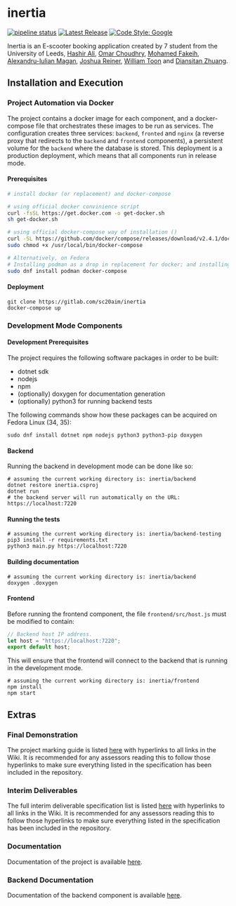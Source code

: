 # inertia

[![pipeline status](https://gitlab.com/sc20aim/inertia/badges/main/pipeline.svg)](https://gitlab.com/sc20aim/inertia/-/commits/main)
[![Latest Release](https://gitlab.com/sc20aim/inertia/-/badges/release.svg)](https://gitlab.com/sc20aim/inertia/-/releases)
[![Code Style: Google](https://img.shields.io/badge/code%20style-google-blueviolet.svg)](https://github.com/google/gts)

Inertia is an E-scooter booking application created by 7 student from the University of Leeds, [Hashir Ali](https://gitlab.com/ed19h6a), [Omar Choudhry](https://gitlab.com/sc20osc), [Mohamed Fakeih](https://gitlab.com/mohammedfakeih), [Alexandru-Iulian Magan](https://gitlab.com/sc20aim), [Joshua Reiner](https://gitlab.com/sc20jdr), [William Toon](https://gitlab.com/sc20wt) and [Diansitan Zhuang](https://gitlab.com/sc20dz).

## Installation and Execution

### Project Automation via Docker

The project contains a docker image for each component, and a docker-compose file that orchestrates
these images to be run as services. The configuration creates three services: `backend`, `fronted` and `nginx` 
(a reverse proxy that redirects to the `backend` and `frontend` components), a persistent volume for the `backend`
where the database is stored. This deployment is a production deployment, which means that all components
run in release mode.

#### Prerequisites

```sh
# install docker (or replacement) and docker-compose

# using official docker convinience script
curl -fsSL https://get.docker.com -o get-docker.sh
sh get-docker.sh

# using official docker-compose way of installation ()
curl -SL https://github.com/docker/compose/releases/download/v2.4.1/docker-compose-linux-x86_64 -o /usr/local/bin/docker-compose
sudo chmod +x /usr/local/bin/docker-compose

# Alternatively, on Fedora
# Installing podman as a drop in replacement for docker; and installing docker-compose from official repositories.
sudo dnf install podman docker-compose
```

#### Deployment

```shell
git clone https://gitlab.com/sc20aim/inertia
docker-compose up
```

### Development Mode Components

#### Development Prerequisites

The project requires the following software packages in order to be built:

* dotnet sdk
* nodejs
* npm
* (optionally) doxygen for documentation generation
* (optionally) python3 for running backend tests

The following commands show how these packages can be acquired on Fedora Linux (34, 35):

```shell
sudo dnf install dotnet npm nodejs python3 python3-pip doxygen 
```

#### Backend

Running the backend in development mode can be done like so:

```shell
# assuming the current working directory is: inertia/backend
dotnet restore inertia.csproj
dotnet run
# the backend server will run automatically on the URL: https://localhost:7220
```

#### Running the tests

```shell
# assuming the current working directory is: inertia/backend-testing
pip3 install -r requirements.txt
python3 main.py https://localhost:7220
```

#### Building documentation

```shell
# assuming the current working directory is: inertia/backend
doxygen .doxygen
```

#### Frontend

Before running the frontend component, the file `frontend/src/host.js` must be modified to contain:

```js
// Backend host IP address.
let host = "https://localhost:7220";
export default host;
```

This will ensure that the frontend will connect to the backend that is running in the development mode.

```shell
# assuming the current working directory is: inertia/frontend
npm install
npm start
```

## Extras

### Final Demonstration

The project marking guide is listed [here](https://gitlab.com/sc20aim/inertia/-/wikis/marking-guide) with hyperlinks to all links in the Wiki. It is recommended for any assessors reading this to follow those hyperlinks to make sure everything listed in the specification has been included in the repository.

### Interim Deliverables

The full interim deliverable specification list is listed [here](https://gitlab.com/sc20aim/inertia/-/wikis/interim) with hyperlinks to all links in the Wiki. It is recommended for any assessors reading this to follow those hyperlinks to make sure everything listed in the specification has been included in the repository.

### Documentation

Documentation of the project is available [here](https://gitlab.com/sc20aim/inertia/-/tree/main/documentation).

### Backend Documentation

Documentation of the backend component is available [here](https://gitlab.com/sc20aim/inertia/-/raw/main/documentation/backend.pdf).
